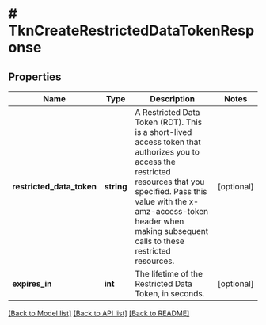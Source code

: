 # # TknCreateRestrictedDataTokenResponse

## Properties

Name | Type | Description | Notes
------------ | ------------- | ------------- | -------------
**restricted_data_token** | **string** | A Restricted Data Token (RDT). This is a short-lived access token that authorizes you to access the restricted resources that you specified. Pass this value with the x-amz-access-token header when making subsequent calls to these restricted resources. | [optional]
**expires_in** | **int** | The lifetime of the Restricted Data Token, in seconds. | [optional]

[[Back to Model list]](../../README.md#models) [[Back to API list]](../../README.md#endpoints) [[Back to README]](../../README.md)
